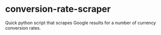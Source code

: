 # conversion-rate-scraper
Quick python script that scrapes Google results for a number of currency conversion rates.
